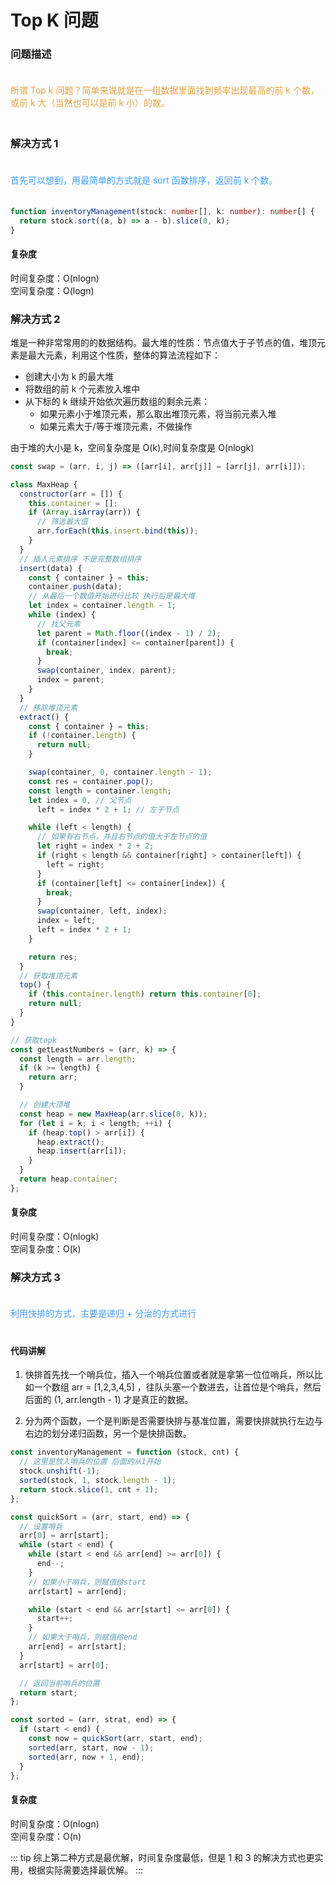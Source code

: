 # Top K 问题

### 问题描述

  <div style="color: #E6A23C; fontSize: 18px; padding: 20px 0">
  所谓 Top k 问题？简单来说就是在一组数据里面找到频率出现最高的前 k 个数，或前 k 大（当然也可以是前 k 小）的数。
  </div>

### 解决方式 1

  <div style="color: #409EFF; fontSize: 18px; padding: 20px 0">
  首先可以想到，用最简单的方式就是 sort 函数排序，返回前 k 个数。
  </div>

```ts
function inventoryManagement(stock: number[], k: number): number[] {
  return stock.sort((a, b) => a - b).slice(0, k);
}
```

#### 复杂度

时间复杂度：O(nlogn) <br/>
空间复杂度：O(logn)

### 解决方式 2

堆是一种非常常用的的数据结构。最大堆的性质：节点值大于子节点的值，堆顶元素是最大元素，利用这个性质，整体的算法流程如下：

- 创建大小为 k 的最大堆
- 将数组的前 k 个元素放入堆中
- 从下标的 k 继续开始依次遍历数组的剩余元素：
  - 如果元素小于堆顶元素，那么取出堆顶元素，将当前元素入堆
  - 如果元素大于/等于堆顶元素，不做操作

由于堆的大小是 k，空间复杂度是 O(k),时间复杂度是 O(nlogk)

```js
const swap = (arr, i, j) => ([arr[i], arr[j]] = [arr[j], arr[i]]);

class MaxHeap {
  constructor(arr = []) {
    this.container = [];
    if (Array.isArray(arr)) {
      // 筛选最大值
      arr.forEach(this.insert.bind(this));
    }
  }
  // 插入元素排序 不是完整数组排序
  insert(data) {
    const { container } = this;
    container.push(data);
    // 从最后一个数值开始进行比较 执行后是最大堆
    let index = container.length - 1;
    while (index) {
      // 找父元素
      let parent = Math.floor((index - 1) / 2);
      if (container[index] <= container[parent]) {
        break;
      }
      swap(container, index, parent);
      index = parent;
    }
  }
  // 移除堆顶元素
  extract() {
    const { container } = this;
    if (!container.length) {
      return null;
    }

    swap(container, 0, container.length - 1);
    const res = container.pop();
    const length = container.length;
    let index = 0, // 父节点
      left = index * 2 + 1; // 左子节点

    while (left < length) {
      // 如果有右节点，并且右节点的值大于左节点的值
      let right = index * 2 + 2;
      if (right < length && container[right] > container[left]) {
        left = right;
      }
      if (container[left] <= container[index]) {
        break;
      }
      swap(container, left, index);
      index = left;
      left = index * 2 + 1;
    }

    return res;
  }
  // 获取堆顶元素
  top() {
    if (this.container.length) return this.container[0];
    return null;
  }
}

// 获取topk
const getLeastNumbers = (arr, k) => {
  const length = arr.length;
  if (k >= length) {
    return arr;
  }

  // 创建大顶堆
  const heap = new MaxHeap(arr.slice(0, k));
  for (let i = k; i < length; ++i) {
    if (heap.top() > arr[i]) {
      heap.extract();
      heap.insert(arr[i]);
    }
  }
  return heap.container;
};
```

#### 复杂度

时间复杂度：O(nlogk) <br/>
空间复杂度：O(k)

### 解决方式 3

  <div style="color: #409EFF; fontSize: 18px; padding: 20px 0">
  利用快排的方式，主要是递归 + 分治的方式进行
  </div>

#### 代码讲解

1. 快排首先找一个哨兵位，插入一个哨兵位置或者就是拿第一位位哨兵，所以比如一个数组 arr = [1,2,3,4,5] ，往队头塞一个数进去，让首位是个哨兵，然后后面的 (1, arr.length - 1) 才是真正的数据。

2. 分为两个函数，一个是判断是否需要快排与基准位置，需要快排就执行左边与右边的划分递归函数，另一个是快排函数。

```js
const inventoryManagement = function (stock, cnt) {
  // 这里是放入哨兵的位置 后面的从1开始
  stock.unshift(-1);
  sorted(stock, 1, stock.length - 1);
  return stock.slice(1, cnt + 1);
};

const quickSort = (arr, start, end) => {
  // 设置哨兵
  arr[0] = arr[start];
  while (start < end) {
    while (start < end && arr[end] >= arr[0]) {
      end--;
    }
    // 如果小于哨兵，则赋值给start
    arr[start] = arr[end];

    while (start < end && arr[start] <= arr[0]) {
      start++;
    }
    // 如果大于哨兵，则赋值给end
    arr[end] = arr[start];
  }
  arr[start] = arr[0];

  // 返回当前哨兵的位置
  return start;
};

const sorted = (arr, strat, end) => {
  if (start < end) {
    const now = quickSort(arr, start, end);
    sorted(arr, start, now - 1);
    sorted(arr, now + 1, end);
  }
};
```

#### 复杂度

时间复杂度：O(nlogn) <br/>
空间复杂度：O(n)

::: tip
综上第二种方式是最优解，时间复杂度最低，但是 1 和 3 的解决方式也更实用，根据实际需要选择最优解。
:::

